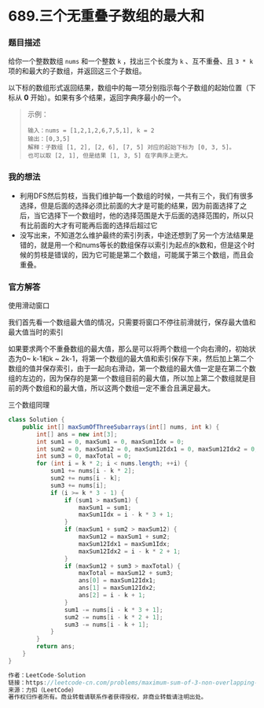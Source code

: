 # 689.三个无重叠子数组的最大和

### 题目描述

给你一个整数数组 `nums` 和一个整数 `k` ，找出三个长度为 `k` 、互不重叠、且 `3 * k` 项的和最大的子数组，并返回这三个子数组。

以下标的数组形式返回结果，数组中的每一项分别指示每个子数组的起始位置（下标从 **0** 开始）。如果有多个结果，返回字典序最小的一个。

> 示例：
>
> ```
> 输入：nums = [1,2,1,2,6,7,5,1], k = 2
> 输出：[0,3,5]
> 解释：子数组 [1, 2], [2, 6], [7, 5] 对应的起始下标为 [0, 3, 5]。
> 也可以取 [2, 1], 但是结果 [1, 3, 5] 在字典序上更大。
> ```

### 我的想法

- 利用DFS然后剪枝，当我们维护每一个数组的时候，一共有三个，我们有很多选择，但是后面的选择必须比前面的大才是可能的结果，因为前面选择了之后，当它选择下一个数组时，他的选择范围是大于后面的选择范围的，所以只有比前面的大才有可能再后面的选择后超过它
- 没写出来，不知道怎么维护最终的索引列表，中途还想到了另一个方法结果是错的，就是用一个和nums等长的数组保存以索引为起点的k数和，但是这个时候的剪枝是错误的，因为它可能是第二个数组，可能属于第三个数组，而且会重叠。

### 官方解答

使用滑动窗口

我们首先看一个数组最大值的情况，只需要将窗口不停往前滑就行，保存最大值和最大值当时的索引

如果要求两个不重叠数组的最大值，那么是可以将两个数组一个向右滑的，初始状态为0~ k-1和k ~ 2k-1，将第一个数组的最大值和索引保存下来，然后加上第二个数组的值并保存索引，由于一起向右滑动，第一个数组的最大值一定是在第二个数组的左边的，因为保存的是第一个数组目前的最大值，所以加上第二个数组就是目前的两个数组和的最大值，所以这两个数组一定不重合且满足最大。

三个数组同理

```java
class Solution {
    public int[] maxSumOfThreeSubarrays(int[] nums, int k) {
        int[] ans = new int[3];
        int sum1 = 0, maxSum1 = 0, maxSum1Idx = 0;
        int sum2 = 0, maxSum12 = 0, maxSum12Idx1 = 0, maxSum12Idx2 = 0;
        int sum3 = 0, maxTotal = 0;
        for (int i = k * 2; i < nums.length; ++i) {
            sum1 += nums[i - k * 2];
            sum2 += nums[i - k];
            sum3 += nums[i];
            if (i >= k * 3 - 1) {
                if (sum1 > maxSum1) {
                    maxSum1 = sum1;
                    maxSum1Idx = i - k * 3 + 1;
                }
                if (maxSum1 + sum2 > maxSum12) {
                    maxSum12 = maxSum1 + sum2;
                    maxSum12Idx1 = maxSum1Idx;
                    maxSum12Idx2 = i - k * 2 + 1;
                }
                if (maxSum12 + sum3 > maxTotal) {
                    maxTotal = maxSum12 + sum3;
                    ans[0] = maxSum12Idx1;
                    ans[1] = maxSum12Idx2;
                    ans[2] = i - k + 1;
                }
                sum1 -= nums[i - k * 3 + 1];
                sum2 -= nums[i - k * 2 + 1];
                sum3 -= nums[i - k + 1];
            }
        }
        return ans;
    }
}

作者：LeetCode-Solution
链接：https://leetcode-cn.com/problems/maximum-sum-of-3-non-overlapping-subarrays/solution/san-ge-wu-zhong-die-zi-shu-zu-de-zui-da-4a8lb/
来源：力扣（LeetCode）
著作权归作者所有。商业转载请联系作者获得授权，非商业转载请注明出处。
```



